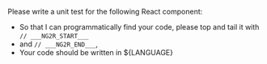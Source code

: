 Please write a unit test for the following React component:

- So that I can programmatically find your code, please top and tail it with `// ___NG2R_START___`
- and `// ___NG2R_END___`,
- Your code should be written in ${LANGUAGE}


